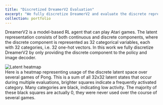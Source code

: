 ```yaml
---
title: "Discretized DreamerV2 Evaluation"
excerpt: "We fully discretize DreamerV2 and evaluate the discrete representation learned by the model. Work in progress."
collection: portfolio
---
```


DreamerV2 is a model-based RL agent that can play Atari games. The latent representation consists of both continuous and discrete components, where the discrete component is represented as 32 categorical variables, each with 32 categories, i.e. 32 one-hot vectors. In this work we fully discretize DreamerV2 by only providing the discrete component to the policy and image decoder.

![Latent heatmap](https://ellamorgan.ca/images/latent_heatmap.png)  
Here is a heatmap representing usage of the discrete latent space over several games of Pong. This is a sum of all 32x32 latent states that occur during multiple evaluations, brighter squares indicate a frequently activated category. Many categories are black, indicating low activity. The majority of these black squares are actually 0, they were never used over the course of several games.
